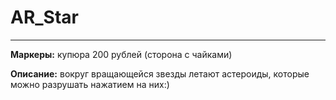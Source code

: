 # AR_Star
***
__Маркеры:__ купюра 200 рублей (сторона с чайками)

__Описание:__ вокруг вращающейся звезды летают астероиды, которые можно разрушать нажатием на них:)
